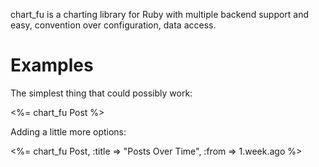 chart_fu is a charting library for Ruby with multiple backend support and easy, convention over configuration, data access.

Examples
========

The simplest thing that could possibly work:

  <%= chart_fu Post %>
  
Adding a little more options:
  
  <%= chart_fu Post, :title => "Posts Over Time", :from => 1.week.ago %>